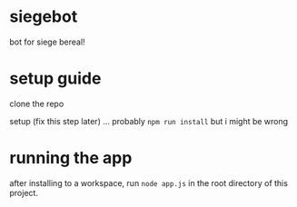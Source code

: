 # siegebot
bot for siege bereal!

# setup guide
clone the repo

setup (fix this step later) ... probably `npm run install` but i might be wrong

# running the app
after installing to a workspace, run `node app.js` in the root directory of this project.